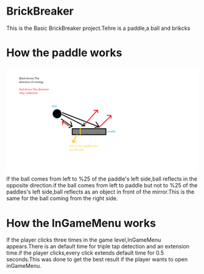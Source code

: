 # BrickBreaker
This is the Basic BrickBreaker project.Tehre is a paddle,a ball and brikcks
# How the paddle works
![](ImageForGithub/paddle-ball%20reflection.png)
If the ball comes from left to %25 of the paddle's left side,ball reflects in the opposite direction.if the ball comes from left to paddle but not to %25 of the paddles's left side,ball reflects as an object in front of the mirror.This is the same for the ball coming from the right side.
# How the InGameMenu works
If the player clicks three times in the game level,InGameMenu appears.There is an default time for triple tap detection and an extension time.if the player clicks,every click extends default time for 0.5 seconds.This was done to get the best result if the player wants to open inGameMenu.
